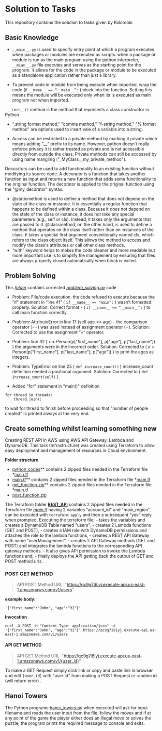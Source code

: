 # Solution to Tasks
This repository contains the solution to tasks given by Kolomolo

## Basic Knowledge
* `__main__.py` is used to specify entry point at which a program executes when packages or modules are executed as scripts. when a package or module is run as the main program using the python interpreter, `__mian__.py` file executes and serves as the starting point for the program. It allows for the code in the package or module to be executed as a standalone application rather than just a library.

* To prevent code in module from being execute when imported, wrap the code (if `__name__ == “__main__”:` ) block into the function. Setting this means the module will be executed only when its is executed as main program not when imported.

` __init__()` method is the method that represents a class constructor in Python

* ".string format method," "comma method," "f-string method," "% format method" are options used to insert vale of a variable into a string.

* Access can be restricted to a private method by marking it private which means adding “__” prefix to its name. However, python doesn’t really enforce privacy it is rather treated as private and is not accessible directly from outside the class. Private methods can still be accessed by using name mangling ("_MyClass__my_private_method").

Decorators can be used to add functionality to an existing function without modifying its source code. A decorator is a function that takes another function as input and returns a new function that adds some functionality to the original function. The decorator is applied to the original function using the "@my_decorator" syntax.

* @staticmethod is used to define a method that does not depend on the state of the class or instance. It is essentially a regular function that happens to be defined within a class. Because it does not depend on the state of the class or instance, it does not take any special parameters (e.g., self or cls). Instead, it takes only the arguments that are passed to it.
@classmethod, on the other hand, is used to define a method that operates on the class itself rather than on instances of the class. It takes a special first argument conventionally named cls, which refers to the class object itself. This allows the method to access and modify the class's attributes or call other class methods.
* “with” keyword helps to makes the code cleaner and more readable but more important use is to simplify file management by ensuring that files are always properly closed automatically when block is exited.



## Problem Solving
This *[folder](https://github.com/WinnerOlapade/KOLOMOLO_TASK/tree/master/problem_solving/)* contains corrected *[problem_solving.py](https://github.com/WinnerOlapade/KOLOMOLO_TASK/tree/master/problem_solving/problem_solving.py)* code
* Problem: File/code execution. the code refused to execute because the "if" statement in “line 41” ( `if __name__ == "main”:` ) wasn’t formatted properly.
  Solution: Correct format - ( `if __name__ == “__main__”:` ) to call main function correctly.

* Problem: AttributeError in line 17 (self.age == age) - the comparison operator (==) was used instead of assignment operator (=).
  Solution: Corrected to use the assignment “=“ operator.

* Problem: line 32 ( x = Person(p["first_name"], p["age"], p["last_name"]) ) the arguments were in the incorrect order. 
  Solution: Corrected to ( x = Person(p["first_name"], p["last_name"], p["age"]) ) to print the ages as integers.

* Problem: TypeError on line 25 ( `def increase_count()` ) increase_count definition needed a positional argument.
  Solution: Corrected to ( `def increase_count(self)` ).

* Added "for" statement in "main()" definition  
```
for thread in threads:
    thread.join()
``` 
to wait for thread to finish before proceeding so that "number of people created" is printed always at the very end.



## Create something whilst learning something new
Creating REST API in AWS using AWS API Gateway, Lambda and DynamoDB. This task (Infrastructure) was created using Terraform to allow easy deployment and management of resources in Cloud environment.

**Folder structure**
- [python_codes](https://github.com/WinnerOlapade/KOLOMOLO_TASK/tree/master/rest_api/)** contains 2 zipped files needed in the Terraform file *[main.tf](https://github.com/WinnerOlapade/KOLOMOLO_TASK/tree/master/rest_api/python_codes/)
- [main.tf](https://github.com/WinnerOlapade/KOLOMOLO_TASK/tree/master/rest_api/)** contains 2 zipped files needed in the Terraform file *[main.tf](https://github.com/WinnerOlapade/KOLOMOLO_TASK/tree/master/rest_api/main.tf)
- [get_function.zip](https://github.com/WinnerOlapade/KOLOMOLO_TASK/tree/master/rest_api/)** contains 2 zipped files needed in the Terraform file *[main.tf](https://github.com/WinnerOlapade/KOLOMOLO_TASK/tree/master/rest_api/get_function.zip)
- [post_function.zip](post_function.zip)

The Terraform folder **[REST_API](https://github.com/WinnerOlapade/KOLOMOLO_TASK/tree/master/rest_api/)** contains 2 zipped files needed in the Terraform file *[main.tf](https://github.com/WinnerOlapade/KOLOMOLO_TASK/tree/master/rest_api/main.tf)* having 2 variables "account_id" and "main_region", can be executed with `terraform apply` and then a subsequent "yes" reply when prompted.
    Executing the terraform file:
    - takes the variables and creates a DynamoDB Table named "users",
    - creates 2 Lambda functions (GET and POST), 
    - creates a IAM role with DynamoDB permissions and attaches the role to the lambda functions, 
    - creates a REST API Gateway with name "userManagement",
    - creates 2 API Gateway methods (GET and POST) and integrates the lambda functions to the corresponding API gateway methods. 
    - It also gives API permission to invoke the Lambda functions and, 
    - finally deploys the API getting back the output of GET and POST method urls.


### POST GET METHOD
> API POST Method URL: "https://qc9g7i6iyj.execute-api.us-east-1.amazonaws.com/v1/users"


**example body:**
```
'{"first_name":"John", "age":"32"}'
```

**Invocation**
```
curl -X POST -H "Content-Type: application/json" -d '{"first_name":"John", "age":"32"}' https://qc9g7i6iyj.execute-api.us-east-1.amazonaws.com/v1/users
```


#### API GET METHOD
> API GET Method URL: "https://qc9g7i6iyj.execute-api.us-east-1.amazonaws.com/v1/{user_id}"

To make a GET Request simply click link or copy and paste link in browser and edit 
`{user_id}` with "user id" from making a POST Request or random id (will return error) .



## Hanoi Towers
The Python programe [hanoi_towers.py](https://github.com/WinnerOlapade/KOLOMOLO_TASK/tree/master/programming_task/hanoi_towers.py) when executed will ask for input filename and reads the user input from the file, follow the moves and if at any point of the game the player either does an illegal move or solves the puzzle, the program prints the required message to console and exits.
